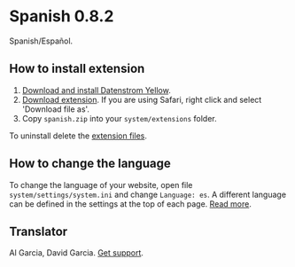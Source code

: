 Spanish 0.8.2
=============
Spanish/Español.

## How to install extension

1. [Download and install Datenstrom Yellow](https://github.com/datenstrom/yellow/).
2. [Download extension](https://github.com/datenstrom/yellow-extensions/raw/master/zip/spanish.zip). If you are using Safari, right click and select 'Download file as'.
3. Copy `spanish.zip` into your `system/extensions` folder.

To uninstall delete the [extension files](update.ini).

## How to change the language

To change the language of your website, open file `system/settings/system.ini` and change `Language: es`. A different language can be defined in the settings at the top of each page. [Read more](https://developers.datenstrom.se/help/adjusting-system#system-settings).

## Translator

Al Garcia, David Garcia. [Get support](https://developers.datenstrom.se/help/support).
